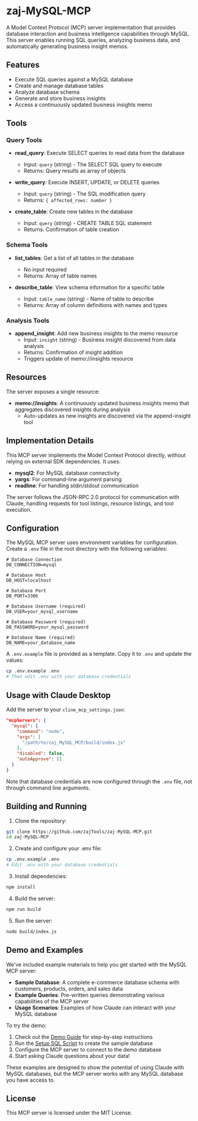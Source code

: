 # zaj-MySQL-MCP

A Model Context Protocol (MCP) server implementation that provides database interaction and business intelligence capabilities through MySQL. This server enables running SQL queries, analyzing business data, and automatically generating business insight memos.

## Features

- Execute SQL queries against a MySQL database
- Create and manage database tables
- Analyze database schema
- Generate and store business insights
- Access a continuously updated business insights memo

## Tools

### Query Tools

- **read_query**: Execute SELECT queries to read data from the database
  - Input: `query` (string) - The SELECT SQL query to execute
  - Returns: Query results as array of objects

- **write_query**: Execute INSERT, UPDATE, or DELETE queries
  - Input: `query` (string) - The SQL modification query
  - Returns: `{ affected_rows: number }`

- **create_table**: Create new tables in the database
  - Input: `query` (string) - CREATE TABLE SQL statement
  - Returns: Confirmation of table creation

### Schema Tools

- **list_tables**: Get a list of all tables in the database
  - No input required
  - Returns: Array of table names

- **describe_table**: View schema information for a specific table
  - Input: `table_name` (string) - Name of table to describe
  - Returns: Array of column definitions with names and types

### Analysis Tools

- **append_insight**: Add new business insights to the memo resource
  - Input: `insight` (string) - Business insight discovered from data analysis
  - Returns: Confirmation of insight addition
  - Triggers update of memo://insights resource

## Resources

The server exposes a single resource:

- **memo://insights**: A continuously updated business insights memo that aggregates discovered insights during analysis
  - Auto-updates as new insights are discovered via the append-insight tool

## Implementation Details

This MCP server implements the Model Context Protocol directly, without relying on external SDK dependencies. It uses:

- **mysql2**: For MySQL database connectivity
- **yargs**: For command-line argument parsing
- **readline**: For handling stdin/stdout communication

The server follows the JSON-RPC 2.0 protocol for communication with Claude, handling requests for tool listings, resource listings, and tool execution.

## Configuration

The MySQL MCP server uses environment variables for configuration. Create a `.env` file in the root directory with the following variables:

```
# Database Connection
DB_CONNECTION=mysql

# Database Host
DB_HOST=localhost

# Database Port
DB_PORT=3306

# Database Username (required)
DB_USER=your_mysql_username

# Database Password (required)
DB_PASSWORD=your_mysql_password

# Database Name (required)
DB_NAME=your_database_name
```

A `.env.example` file is provided as a template. Copy it to `.env` and update the values:

```bash
cp .env.example .env
# Then edit .env with your database credentials
```

## Usage with Claude Desktop

Add the server to your `cline_mcp_settings.json`:

```json
"mcpServers": {
  "mysql": {
    "command": "node",
    "args": [
      "/path/to/zaj_MySQL_MCP/build/index.js"
    ],
    "disabled": false,
    "autoApprove": []
  }
}
```

Note that database credentials are now configured through the `.env` file, not through command line arguments.

## Building and Running

1. Clone the repository:
```bash
git clone https://github.com/zajTools/zaj-MySQL-MCP.git
cd zaj-MySQL-MCP
```

2. Create and configure your .env file:
```bash
cp .env.example .env
# Edit .env with your database credentials
```

3. Install dependencies:
```bash
npm install
```

4. Build the server:
```bash
npm run build
```

5. Run the server:
```bash
node build/index.js
```

## Demo and Examples

We've included example materials to help you get started with the MySQL MCP server:

- **Sample Database**: A complete e-commerce database schema with customers, products, orders, and sales data
- **Example Queries**: Pre-written queries demonstrating various capabilities of the MCP server
- **Usage Scenarios**: Examples of how Claude can interact with your MySQL database

To try the demo:

1. Check out the [Demo Guide](examples/DEMO.md) for step-by-step instructions
2. Run the [Setup SQL Script](examples/sql/setup.sql) to create the sample database
3. Configure the MCP server to connect to the demo database
4. Start asking Claude questions about your data!

These examples are designed to show the potential of using Claude with MySQL databases, but the MCP server works with any MySQL database you have access to.

## License

This MCP server is licensed under the MIT License.
